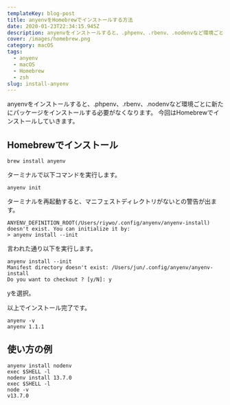 ```yaml
---
templateKey: blog-post
title: anyenvをHomebrewでインストールする方法
date: 2020-01-23T22:34:15.945Z
description: anyenvをインストールすると、.phpenv、.rbenv、.nodenvなど環境ごとに新たにパッケージをインストールする必要がなくなります。
cover: /images/homebrew.png
category: macOS
tags:
  - anyenv
  - macOS
  - Homebrew
  - zsh
slug: install-anyenv
---
```


anyenvをインストールすると、.phpenv、.rbenv、.nodenvなど環境ごとに新たにパッケージをインストールする必要がなくなります。
今回はHomebrewでインストールしていきます。

## Homebrewでインストール

```shell
brew install anyenv
```

ターミナルで以下コマンドを実行します。
```shell
anyenv init
```

ターミナルを再起動すると、マニフェストディレクトリがないとの警告が出ます。
```
ANYENV_DEFINITION_ROOT(/Users/riywo/.config/anyenv/anyenv-install) doesn't exist. You can initialize it by:
> anyenv install --init
```

言われた通り以下を実行します。
```shell
anyenv install --init
Manifest directory doesn't exist: /Users/jun/.config/anyenv/anyenv-install
Do you want to checkout ? [y/N]: y
```
yを選択。

以上でインストール完了です。

```shell
anyenv -v
anyenv 1.1.1
```

## 使い方の例
```shell
anyenv install nodenv
exec $SHELL -l
nodenv install 13.7.0
exec $SHELL -l
node -v
v13.7.0
```